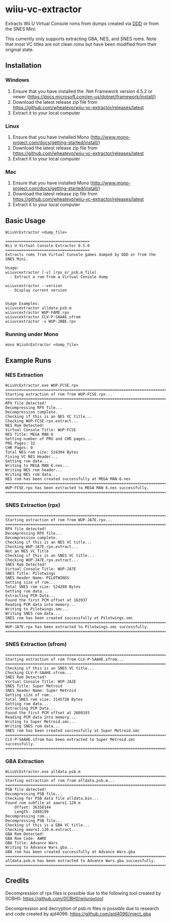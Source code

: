 # wiiu-vc-extractor
Extracts Wii U Virtual Console roms from dumps created via [DDD](https://github.com/dimok789/ddd/releases) or from the SNES Mini.

This currently only supports extracting GBA, NES, and SNES roms. Note that most VC titles are not clean roms but have been modified from their original state.

## Installation
### Windows
1. Ensure that you have installed the .Net Framework version 4.5.2 or newer (https://docs.microsoft.com/en-us/dotnet/framework/install/)
2. Download the latest release zip file from https://github.com/wheatevo/wiiu-vc-extractor/releases/latest
3. Extract it to your local computer

### Linux
1. Ensure that you have installed Mono (http://www.mono-project.com/docs/getting-started/install/)
2. Download the latest release zip file from https://github.com/wheatevo/wiiu-vc-extractor/releases/latest
3. Extract it to your local computer

### Mac
1. Ensure that you have installed Mono (http://www.mono-project.com/docs/getting-started/install/)
2. Download the latest release zip file from https://github.com/wheatevo/wiiu-vc-extractor/releases/latest
3. Extract it to your local computer


## Basic Usage
`WiiuVcExtractor <dump_file>`

```
=====================================
Wii U Virtual Console Extractor 0.5.0
=====================================
Extracts roms from Virtual Console games dumped by DDD or from the SNES Mini.

Usage:
wiiuvcextractor [-v] [rpx_or_psb.m_file]
  - Extract a rom from a Virtual Console dump

wiiuvcextractor --version
  - Display current version


Usage Examples:
wiiuvcextractor alldata.psb.m
wiiuvcextractor WUP-FAME.rpx
wiiuvcextractor CLV-P-SAAAE.sfrom
wiiuvcextractor -v WUP-JBBE.rpx
```

### Running under Mono
`mono WiiuVcExtractor <dump_file>`

## Example Runs
### NES Extraction
```
WiiuVcExtractor.exe WUP-FCSE.rpx
============================================================================
Starting extraction of rom from WUP-FCSE.rpx...
============================================================================
RPX file detected!
Decompressing RPX file...
Decompression complete.
Checking if this is an NES VC title...
Checking WUP-FCSE.rpx.extract...
NES Rom Detected!
Virtual Console Title: WUP-FCSE
NES Title: MEGA MAN 6
Getting number of PRG and CHR pages...
PRG Pages: 32
CHR Pages: 0
Total NES rom size: 524304 Bytes
Fixing VC NES Header...
Getting rom data...
Writing to MEGA MAN 6.nes...
Writing NES rom header...
Writing NES rom data...
NES rom has been created successfully at MEGA MAN 6.nes
============================================================================
WUP-FCSE.rpx has been extracted to MEGA MAN 6.nes successfully.
============================================================================
```

### SNES Extraction (rpx)
```
============================================================================
Starting extraction of rom from WUP-JA7E.rpx...
============================================================================
RPX file detected!
Decompressing RPX file...
Decompression complete.
Checking if this is an NES VC title...
Checking WUP-JA7E.rpx.extract...
Not an NES VC Title
Checking if this is an SNES VC title...
Checking WUP-JA7E.rpx.extract...
SNES Rom Detected!
Virtual Console Title: WUP-JA7E
SNES Title: Pilotwings
SNES Header Name: PILOTWINGS
Getting size of rom...
Total SNES rom size: 524288 Bytes
Getting rom data...
Extracting PCM Data...
Found the first PCM offset at 163937
Reading PCM data into memory...
Writing to Pilotwings.smc...
Writing SNES rom data...
SNES rom has been created successfully at Pilotwings.smc
============================================================================
WUP-JA7E.rpx has been extracted to Pilotwings.smc successfully.
============================================================================
```

### SNES Extraction (sfrom)
```
============================================================================
Starting extraction of rom from CLV-P-SAAHE.sfrom...
============================================================================
Checking if this is an SNES VC title...
Checking CLV-P-SAAHE.sfrom...
SNES Rom Detected!
Virtual Console Title: WUP-JAJE
SNES Title: Super Metroid
SNES Header Name: Super Metroid
Getting size of rom...
Total SNES rom size: 3145728 Bytes
Getting rom data...
Extracting PCM Data...
Found the first PCM offset at 2609193
Reading PCM data into memory...
Writing to Super Metroid.smc...
Writing SNES rom data...
SNES rom has been created successfully at Super Metroid.smc
============================================================================
CLV-P-SAAHE.sfrom has been extracted to Super Metroid.smc successfully.
============================================================================
```

### GBA Extraction
```
WiiuVcExtractor.exe alldata.psb.m
============================================================================
Starting extraction of rom from alldata.psb.m...
============================================================================
PSB file detected!
Decompressing PSB file...
Checking for PSB data file alldata.bin...
Found rom subfile at aawre1.120.m
    Offset: 36358144
    Length: 2408199
Decompressing rom...
Decompressing PSB file...
Checking if this is a GBA VC title...
Checking aawre1.120.m.extract...
GBA Rom Detected!
GBA Rom Code: AWRE
GBA Title: Advance Wars
Writing to Advance Wars.gba...
GBA rom has been created successfully at Advance Wars.gba
============================================================================
alldata.psb.m has been extracted to Advance Wars.gba successfully.
============================================================================
```

## Credits
Decompression of rpx files is possible due to the following tool created by 0CBH0: https://github.com/0CBH0/wiiurpxtool

Decompression and decryption of psb.m files is possible due to research and code created by ajd4096: https://github.com/ajd4096/inject_gba
